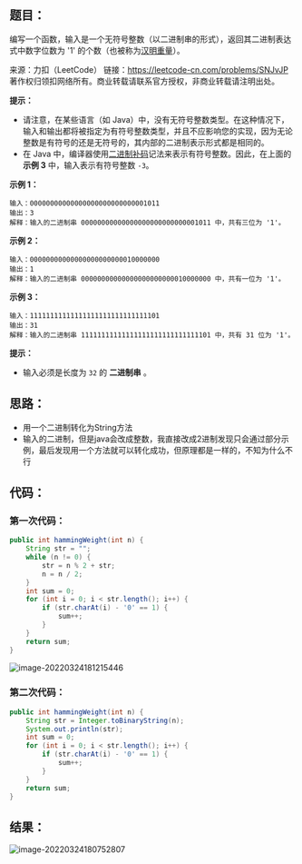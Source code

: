 ## 题目：

​	编写一个函数，输入是一个无符号整数（以二进制串的形式），返回其二进制表达式中数字位数为 '1' 的个数（也被称为[汉明重量](https://baike.baidu.com/item/汉明重量)）。



来源：力扣（LeetCode） 链接：https://leetcode-cn.com/problems/SNJvJP 著作权归领扣网络所有。商业转载请联系官方授权，非商业转载请注明出处。

<!--more-->

**提示：**

- 请注意，在某些语言（如 Java）中，没有无符号整数类型。在这种情况下，输入和输出都将被指定为有符号整数类型，并且不应影响您的实现，因为无论整数是有符号的还是无符号的，其内部的二进制表示形式都是相同的。
- 在 Java 中，编译器使用[二进制补码](https://baike.baidu.com/item/二进制补码/5295284)记法来表示有符号整数。因此，在上面的 **示例 3** 中，输入表示有符号整数 `-3`。

**示例 1：**

```
输入：00000000000000000000000000001011
输出：3
解释：输入的二进制串 00000000000000000000000000001011 中，共有三位为 '1'。
```

**示例 2：**

```
输入：00000000000000000000000010000000
输出：1
解释：输入的二进制串 00000000000000000000000010000000 中，共有一位为 '1'。
```

**示例 3：**

```
输入：11111111111111111111111111111101
输出：31
解释：输入的二进制串 11111111111111111111111111111101 中，共有 31 位为 '1'。
```

**提示：**

- 输入必须是长度为 `32` 的 **二进制串** 。

## 思路：

- 用一个二进制转化为String方法
- 输入的二进制，但是java会改成整数，我直接改成2进制发现只会通过部分示例，最后发现用一个方法就可以转化成功，但原理都是一样的，不知为什么不行

## 代码：

### 第一次代码：

```java
public int hammingWeight(int n) {
    String str = "";
    while (n != 0) {
        str = n % 2 + str;
        n = n / 2;
    }
    int sum = 0;
    for (int i = 0; i < str.length(); i++) {
        if (str.charAt(i) - '0' == 1) {
            sum++;
        }
    }
    return sum;
}
```

![image-20220324181215446](https://gitee.com/misteryliu/typora/raw/master/image/image-20220324181215446.png)

### 第二次代码：

```java
public int hammingWeight(int n) {
    String str = Integer.toBinaryString(n);
    System.out.println(str);
    int sum = 0;
    for (int i = 0; i < str.length(); i++) {
        if (str.charAt(i) - '0' == 1) {
            sum++;
        }
    }
    return sum;
}
```

## 结果：

![image-20220324180752807](https://gitee.com/misteryliu/typora/raw/master/image/image-20220324180752807.png)